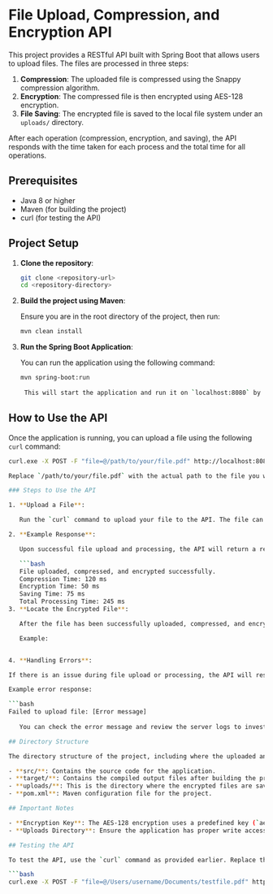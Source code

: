 # File Upload, Compression, and Encryption API

This project provides a RESTful API built with Spring Boot that allows users to upload files. The files are processed in three steps:
1. **Compression**: The uploaded file is compressed using the Snappy compression algorithm.
2. **Encryption**: The compressed file is then encrypted using AES-128 encryption.
3. **File Saving**: The encrypted file is saved to the local file system under an `uploads/` directory.

After each operation (compression, encryption, and saving), the API responds with the time taken for each process and the total time for all operations.

## Prerequisites

- Java 8 or higher
- Maven (for building the project)
- curl (for testing the API)

## Project Setup

1. **Clone the repository**:

   ```bash
   git clone <repository-url>
   cd <repository-directory>
2. **Build the project using Maven**:

   Ensure you are in the root directory of the project, then run:

   ```bash
   mvn clean install
3. **Run the Spring Boot Application**:

   You can run the application using the following command:

   ```bash
   mvn spring-boot:run
    
    This will start the application and run it on `localhost:8080` by default.

## How to Use the API

Once the application is running, you can upload a file using the following `curl` command:

```bash
curl.exe -X POST -F "file=@/path/to/your/file.pdf" http://localhost:8080/api/files/upload

Replace `/path/to/your/file.pdf` with the actual path to the file you want to upload.

### Steps to Use the API

1. **Upload a File**:

   Run the `curl` command to upload your file to the API. The file can be of any type, and the API will compress, encrypt, and save the file. The API will return timing information for each operation (compression, encryption, and saving) along with the total processing time.

2. **Example Response**:

   Upon successful file upload and processing, the API will return a response like this:

   ```bash
   File uploaded, compressed, and encrypted successfully.
   Compression Time: 120 ms
   Encryption Time: 50 ms
   Saving Time: 75 ms
   Total Processing Time: 245 ms
3. **Locate the Encrypted File**:

   After the file has been successfully uploaded, compressed, and encrypted, the resulting file will be saved in the `uploads/` directory in the project’s root folder. The file will have a `.enc` extension, indicating that it has been encrypted.

   Example:


4. **Handling Errors**:

If there is an issue during file upload or processing, the API will respond with a `500 Internal Server Error` and provide an error message detailing what went wrong.

Example error response:

```bash
Failed to upload file: [Error message]
  
   You can check the error message and review the server logs to investigate the issue further.

## Directory Structure

The directory structure of the project, including where the uploaded and processed files will be saved, is as follows:

- **src/**: Contains the source code for the application.
- **target/**: Contains the compiled output files after building the project.
- **uploads/**: This is the directory where the encrypted files are saved after they are uploaded and processed by the API.
- **pom.xml**: Maven configuration file for the project.

## Important Notes

- **Encryption Key**: The AES-128 encryption uses a predefined key (`aesEncryptionKey`). This key is hardcoded for simplicity but should be securely managed in a production environment. You may consider using environment variables or a secure key management service for handling encryption keys in production.
- **Uploads Directory**: Ensure the application has proper write access to the `uploads/` directory. If the directory does not exist, it will be created automatically during the first file upload.

## Testing the API

To test the API, use the `curl` command as provided earlier. Replace the file path in the command with the path to the file you want to upload. For example:

```bash
curl.exe -X POST -F "file=@/Users/username/Documents/testfile.pdf" http://localhost:8080/api/files/upload


